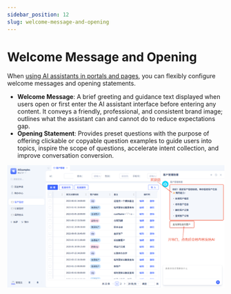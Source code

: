 ```yaml
---
sidebar_position: 12
slug: welcome-message-and-opening
---
```


# Welcome Message and Opening

When [using AI assistants in portals and pages](../using-ai-in-portals-and-pages), you can flexibly configure welcome messages and opening statements.
- **Welcome Message**: A brief greeting and guidance text displayed when users open or first enter the AI assistant interface before entering any content. It conveys a friendly, professional, and consistent brand image; outlines what the assistant can and cannot do to reduce expectations gap.
- **Opening Statement**: Provides preset questions with the purpose of offering clickable or copyable question examples to guide users into topics, inspire the scope of questions, accelerate intent collection, and improve conversation conversion.

![AI Assistant - Welcome Message](./img/assistant/assistant-welcome.png)

